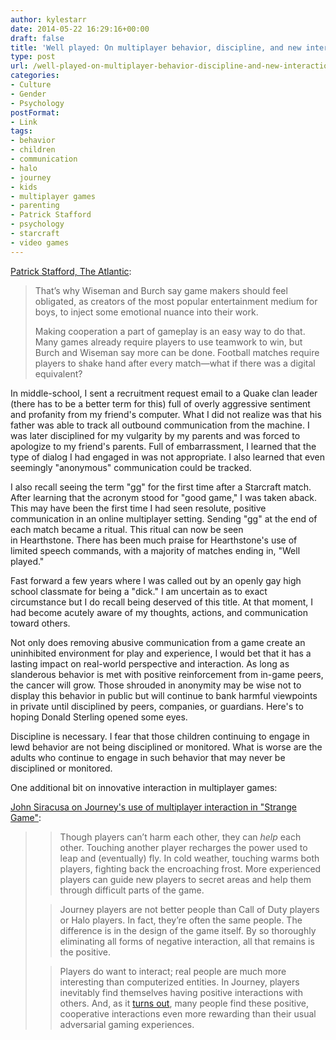 ```yaml
---
author: kylestarr
date: 2014-05-22 16:29:16+00:00
draft: false
title: 'Well played: On multiplayer behavior, discipline, and new interactions'
type: post
url: /well-played-on-multiplayer-behavior-discipline-and-new-interactions/
categories:
- Culture
- Gender
- Psychology
postFormat:
- Link
tags:
- behavior
- children
- communication
- halo
- journey
- kids
- multiplayer games
- parenting
- Patrick Stafford
- psychology
- starcraft
- video games
---
```


[Patrick Stafford, The Atlantic](http://www.theatlantic.com/entertainment/archive/2014/05/how-to-fix-video-games-bullying-problem/371344/):


<blockquote>That’s why Wiseman and Burch say game makers should feel obligated, as creators of the most popular entertainment medium for boys, to inject some emotional nuance into their work.

Making cooperation a part of gameplay is an easy way to do that. Many games already require players to use teamwork to win, but Burch and Wiseman say more can be done. Football matches require players to shake hand after every match—what if there was a digital equivalent?</blockquote>


In middle-school, I sent a recruitment request email to a Quake clan leader (there has to be a better term for this) full of overly aggressive sentiment and profanity from my friend's computer. What I did not realize was that his father was able to track all outbound communication from the machine. I was later disciplined for my vulgarity by my parents and was forced to apologize to my friend's parents. Full of embarrassment, I learned that the type of dialog I had engaged in was not appropriate. I also learned that even seemingly "anonymous" communication could be tracked.

I also recall seeing the term "gg" for the first time after a Starcraft match. After learning that the acronym stood for "good game," I was taken aback. This may have been the first time I had seen resolute, positive communication in an online multiplayer setting. Sending "gg" at the end of each match became a ritual. This ritual can now be seen in Hearthstone. There has been much praise for Hearthstone's use of limited speech commands, with a majority of matches ending in, "Well played."

Fast forward a few years where I was called out by an openly gay high school classmate for being a "dick." I am uncertain as to exact circumstance but I do recall being deserved of this title. At that moment, I had become acutely aware of my thoughts, actions, and communication toward others.

Not only does removing abusive communication from a game create an uninhibited environment for play and experience, I would bet that it has a lasting impact on real-world perspective and interaction. As long as slanderous behavior is met with positive reinforcement from in-game peers, the cancer will grow. Those shrouded in anonymity may be wise not to display this behavior in public but will continue to bank harmful viewpoints in private until disciplined by peers, companies, or guardians. Here's to hoping Donald Sterling opened some eyes.

Discipline is necessary. I fear that those children continuing to engage in lewd behavior are not being disciplined or monitored. What is worse are the adults who continue to engage in such behavior that may never be disciplined or monitored.

One additional bit on innovative interaction in multiplayer games:

[John Siracusa on Journey's use of multiplayer interaction in "Strange Game"](http://hypercritical.co/2012/11/27/strange-game):


<blockquote>

> 
> Though players can’t harm each other, they can _help_ each other. Touching another player recharges the power used to leap and (eventually) fly. In cold weather, touching warms both players, fighting back the encroaching frost. More experienced players can guide new players to secret areas and help them through difficult parts of the game.
> 
> 

> 
> Journey players are not better people than Call of Duty players or Halo players. In fact, they’re often the same people. The difference is in the design of the game itself. By so thoroughly eliminating all forms of negative interaction, all that remains is the positive.
> 
> 

> 
> Players do want to interact; real people are much more interesting than computerized entities. In Journey, players inevitably find themselves having positive interactions with others. And, as it [turns out](http://malcolmgladwellbookgenerator.com/), many people find these positive, cooperative interactions even more rewarding than their usual adversarial gaming experiences.
> 
> 
</blockquote>
